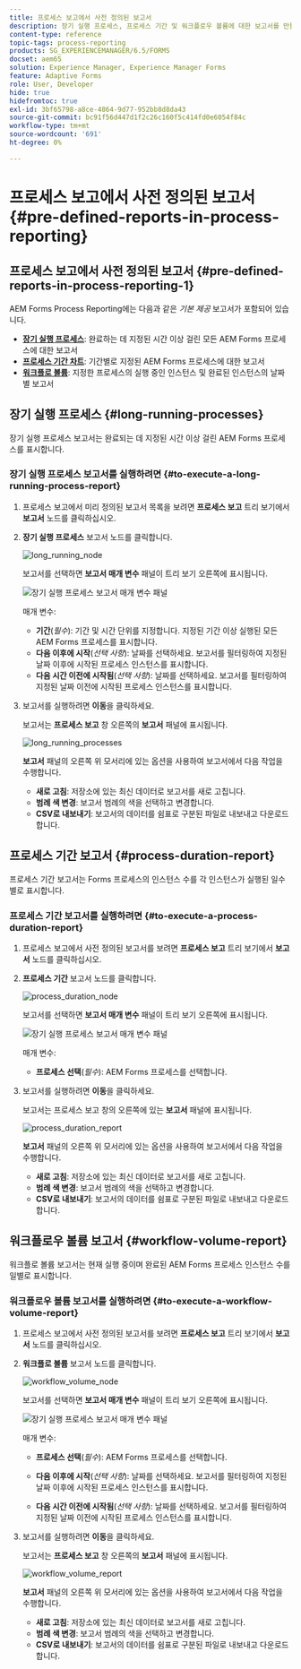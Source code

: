 ```yaml
---
title: 프로세스 보고에서 사전 정의된 보고서
description: 장기 실행 프로세스, 프로세스 기간 및 워크플로우 볼륨에 대한 보고서를 만들기 위해 JEE의 AEM Forms 프로세스 데이터를 쿼리합니다.
content-type: reference
topic-tags: process-reporting
products: SG_EXPERIENCEMANAGER/6.5/FORMS
docset: aem65
solution: Experience Manager, Experience Manager Forms
feature: Adaptive Forms
role: User, Developer
hide: true
hidefromtoc: true
exl-id: 3bf65798-a8ce-4864-9d77-952bb8d8da43
source-git-commit: bc91f56d447d1f2c26c160f5c414fd0e6054f84c
workflow-type: tm+mt
source-wordcount: '691'
ht-degree: 0%

---
```


# 프로세스 보고에서 사전 정의된 보고서 {#pre-defined-reports-in-process-reporting}

## 프로세스 보고에서 사전 정의된 보고서 {#pre-defined-reports-in-process-reporting-1}

AEM Forms Process Reporting에는 다음과 같은 *기본 제공* 보고서가 포함되어 있습니다.

* **[장기 실행 프로세스](#long-running-processes)**: 완료하는 데 지정된 시간 이상 걸린 모든 AEM Forms 프로세스에 대한 보고서
* **[프로세스 기간 차트](#process-duration-report)**: 기간별로 지정된 AEM Forms 프로세스에 대한 보고서
* **[워크플로 볼륨](#workflow-volume-report)**: 지정한 프로세스의 실행 중인 인스턴스 및 완료된 인스턴스의 날짜별 보고서

## 장기 실행 프로세스 {#long-running-processes}

장기 실행 프로세스 보고서는 완료되는 데 지정된 시간 이상 걸린 AEM Forms 프로세스를 표시합니다.

### 장기 실행 프로세스 보고서를 실행하려면 {#to-execute-a-long-running-process-report}

1. 프로세스 보고에서 미리 정의된 보고서 목록을 보려면 **프로세스 보고** 트리 보기에서 **보고서** 노드를 클릭하십시오.
1. **장기 실행 프로세스** 보고서 노드를 클릭합니다.

   ![long_running_node](assets/long_running_node.png)

   보고서를 선택하면 **보고서 매개 변수** 패널이 트리 보기 오른쪽에 표시됩니다.

   ![장기 실행 프로세스 보고서 매개 변수 패널](assets/report_parameters_panel.png)

   매개 변수:

   * **기간**(*필수*): 기간 및 시간 단위를 지정합니다. 지정된 기간 이상 실행된 모든 AEM Forms 프로세스를 표시합니다.
   * **다음 이후에 시작**(*선택 사항*): 날짜를 선택하세요. 보고서를 필터링하여 지정된 날짜 이후에 시작된 프로세스 인스턴스를 표시합니다.
   * **다음 시간 이전에 시작됨**(*선택 사항*): 날짜를 선택하세요. 보고서를 필터링하여 지정된 날짜 이전에 시작된 프로세스 인스턴스를 표시합니다.

1. 보고서를 실행하려면 **이동**&#x200B;을 클릭하세요.

   보고서는 **프로세스 보고** 창 오른쪽의 **보고서** 패널에 표시됩니다.

   ![long_running_processes](assets/long_running_processes.png)

   **보고서** 패널의 오른쪽 위 모서리에 있는 옵션을 사용하여 보고서에서 다음 작업을 수행합니다.

   * **새로 고침**: 저장소에 있는 최신 데이터로 보고서를 새로 고칩니다.
   * **범례 색 변경**: 보고서 범례의 색을 선택하고 변경합니다.
   * **CSV로 내보내기**: 보고서의 데이터를 쉼표로 구분된 파일로 내보내고 다운로드합니다.

## 프로세스 기간 보고서  {#process-duration-report}

프로세스 기간 보고서는 Forms 프로세스의 인스턴스 수를 각 인스턴스가 실행된 일수별로 표시합니다.

### 프로세스 기간 보고서를 실행하려면 {#to-execute-a-process-duration-report}

1. 프로세스 보고에서 사전 정의된 보고서를 보려면 **프로세스 보고** 트리 보기에서 **보고서** 노드를 클릭하십시오.
1. **프로세스 기간** 보고서 노드를 클릭합니다.

   ![process_duration_node](assets/process_duration_node.png)

   보고서를 선택하면 **보고서 매개 변수** 패널이 트리 보기 오른쪽에 표시됩니다.

   ![장기 실행 프로세스 보고서 매개 변수 패널](assets/process_duration_params.png)

   매개 변수:

   * **프로세스 선택**(*필수*): AEM Forms 프로세스를 선택합니다.

1. 보고서를 실행하려면 **이동**&#x200B;을 클릭하세요.

   보고서는 프로세스 보고 창의 오른쪽에 있는 **보고서** 패널에 표시됩니다.

   ![process_duration_report](assets/process_duration_report.png)

   **보고서** 패널의 오른쪽 위 모서리에 있는 옵션을 사용하여 보고서에서 다음 작업을 수행합니다.

   * **새로 고침**: 저장소에 있는 최신 데이터로 보고서를 새로 고칩니다.
   * **범례 색 변경**: 보고서 범례의 색을 선택하고 변경합니다.
   * **CSV로 내보내기**: 보고서의 데이터를 쉼표로 구분된 파일로 내보내고 다운로드합니다.

## 워크플로우 볼륨 보고서 {#workflow-volume-report}

워크플로 볼륨 보고서는 현재 실행 중이며 완료된 AEM Forms 프로세스 인스턴스 수를 일별로 표시합니다.

### 워크플로우 볼륨 보고서를 실행하려면 {#to-execute-a-workflow-volume-report}

1. 프로세스 보고에서 사전 정의된 보고서를 보려면 **프로세스 보고** 트리 보기에서 **보고서** 노드를 클릭하십시오.
1. **워크플로 볼륨** 보고서 노드를 클릭합니다.

   ![workflow_volume_node](assets/workflow_volume_node.png)

   보고서를 선택하면 **보고서 매개 변수** 패널이 트리 보기 오른쪽에 표시됩니다.

   ![장기 실행 프로세스 보고서 매개 변수 패널](assets/workflow_volume_params.png)

   매개 변수:

   * **프로세스 선택**(*필수*): AEM Forms 프로세스를 선택합니다.

   * **다음 이후에 시작**(*선택 사항*): 날짜를 선택하세요. 보고서를 필터링하여 지정된 날짜 이후에 시작된 프로세스 인스턴스를 표시합니다.

   * **다음 시간 이전에 시작됨**(*선택 사항*): 날짜를 선택하세요. 보고서를 필터링하여 지정된 날짜 이전에 시작된 프로세스 인스턴스를 표시합니다.

1. 보고서를 실행하려면 **이동**&#x200B;을 클릭하세요.

   보고서는 **프로세스 보고** 창 오른쪽의 **보고서** 패널에 표시됩니다.

   ![workflow_volume_report](assets/workflow_volume_report.png)

   **보고서** 패널의 오른쪽 위 모서리에 있는 옵션을 사용하여 보고서에서 다음 작업을 수행합니다.

   * **새로 고침**: 저장소에 있는 최신 데이터로 보고서를 새로 고칩니다.
   * **범례 색 변경**: 보고서 범례의 색을 선택하고 변경합니다.
   * **CSV로 내보내기**: 보고서의 데이터를 쉼표로 구분된 파일로 내보내고 다운로드합니다.
